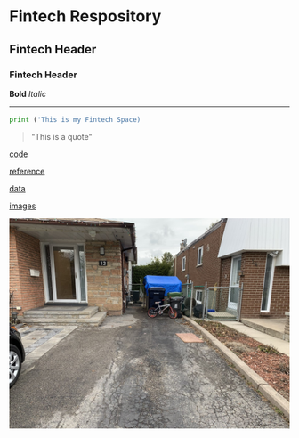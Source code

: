 # Fintech Respository #

## Fintech Header ##

### Fintech Header ###

**Bold** *Italic*

---

```python
print ('This is my Fintech Space)
```

> "This is a quote"

[code](code)

[reference](references)

[data](data)

[images](images)

![my picture](pix.jpeg)









